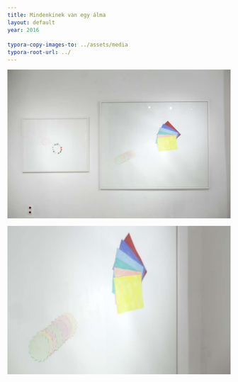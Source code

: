 ```yaml
---
title: Mindenkinek van egy álma
layout: default
year: 2016

typora-copy-images-to: ../assets/media
typora-root-url: ../
---
```


![IMG_3850](/assets/media/IMG_3850.jpg)

![IMG_3858](/assets/media/IMG_3858.jpg)